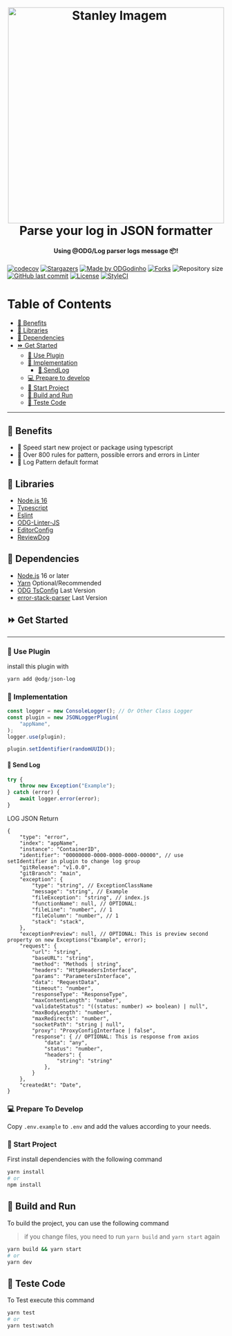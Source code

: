 <h1 align="center">
    <a href="https://github.com/ODGodinho">
        <img
            src="https://raw.githubusercontent.com/ODGodinho/Stanley-TheTemplate/main/public/images/Stanley.jpg"
            alt="Stanley Imagem" width="500"
        />
    </a>
    <br />
    Parse your log in JSON formatter
    <br />
</h1>

<h4 align="center">Using @ODG/Log parser logs message 📦!</h4>

<p align="center">

[![codecov](https://codecov.io/gh/ODGodinho/ODG-JSONLog/branch/main/graph/badge.svg?token=HNBNLLPZ3J)](https://codecov.io/gh/ODGodinho/ODG-JSONLog)
[![Stargazers](https://img.shields.io/github/stars/ODGodinho/ODG-JSONLog?color=F430A4)](https://github.com/ODGodinho/ODG-JSONLog/stargazers)
[![Made by ODGodinho](https://img.shields.io/badge/made%20by-ODGodinho-%2304A361)](https://www.linkedin.com/in/victor-alves-odgodinho/)
[![Forks](https://img.shields.io/github/forks/ODGodinho/ODG-JSONLog?color=CD4D34)](https://github.com/ODGodinho/ODG-JSONLog/network/members)
![Repository size](https://img.shields.io/github/repo-size/ODGodinho/ODG-JSONLog)
[![GitHub last commit](https://img.shields.io/github/last-commit/ODGodinho/ODG-JSONLog)](https://github.com/ODGodinho/ODG-JSONLog/commits/master)
[![License](https://img.shields.io/badge/license-MIT-brightgreen)](https://opensource.org/licenses/MIT)
[![StyleCI](https://github.styleci.io/repos/589358308/shield?branch=main)](https://github.styleci.io/repos/562306382?branch=main)

</p>

# Table of Contents

- [🎇 Benefits](#-benefits)
- [📗 Libraries](#-libraries)
- [📁 Dependencies](#-dependencies)
- [⏩ Get Started](#-get-started)
  - [🔘 Use Plugin](#-use-plugin)
  - [🎲 Implementation](#-implementation)
    - [💌 SendLog](#-send-log)
  - [💻 Prepare to develop](#-prepare-to-develop)
  - [📍 Start Project](#-start-project)
  - [📨 Build and Run](#-build-and-run)
  - [🧪 Teste Code](#-teste-code)

---

## 🎇 Benefits

- 🚀 Speed start new project or package using typescript
- 🚨 Over 800 rules for pattern, possible errors and errors in Linter
- 🎇 Log Pattern default format

## 📗 Libraries

- [Node.js 16](https://nodejs.org/?n=dragonsgamers)
- [Typescript](https://www.typescriptlang.org/?n=dragonsgamers)
- [Eslint](https://eslint.org/?n=dragonsgamers)
- [ODG-Linter-JS](https://github.com/ODGodinho/ODG-Linter-Js?n=dragonsgamers)
- [EditorConfig](https://editorconfig.org/?n=dragonsgamers)
- [ReviewDog](https://github.com/reviewdog/action-eslint)

## 📁 Dependencies

- [Node.js](https://nodejs.org) 16 or later
- [Yarn](https://yarnpkg.com/) Optional/Recommended
- [ODG TsConfig](https://github.com/ODGodinho/tsconfig) Last Version
- [error-stack-parser](https://www.npmjs.com/package/error-stack-parser) Last Version

## ⏩ Get Started

---

### 🔘 Use Plugin

install this plugin with

```powershell
yarn add @odg/json-log
```

### 🎲 Implementation

```typescript
const logger = new ConsoleLogger(); // Or Other Class Logger
const plugin = new JSONLoggerPlugin(
    "appName",
);
logger.use(plugin);

plugin.setIdentifier(randomUUID());
```

#### 💌 Send Log

```typescript
try {
    throw new Exception("Example");
} catch (error) {
    await logger.error(error);
}
```

LOG JSON Return

```jsonc
{
    "type": "error",
    "index": "appName",
    "instance": "ContainerID",
    "identifier": "00000000-0000-0000-0000-00000", // use setIdentifier in plugin to change log group
    "gitRelease": "v1.0.0",
    "gitBranch": "main",
    "exception": {
        "type": "string", // ExceptionClassName
        "message": "string", // Example
        "fileException": "string", // index.js
        "functionName": null, // OPTIONAL:
        "fileLine": "number", // 1
        "fileColumn": "number", // 1
        "stack": "stack",
    },
    "exceptionPreview": null, // OPTIONAL: This is preview second property on new Exceptions("Example", error);
    "request": {
        "url": "string",
        "baseURL": "string",
        "method": "Methods | string",
        "headers": "HttpHeadersInterface",
        "params": "ParametersInterface",
        "data": "RequestData",
        "timeout": "number",
        "responseType": "ResponseType",
        "maxContentLength": "number",
        "validateStatus": "((status: number) => boolean) | null",
        "maxBodyLength": "number",
        "maxRedirects": "number",
        "socketPath": "string | null",
        "proxy": "ProxyConfigInterface | false",
        "response": { // OPTIONAL: This is response from axios
            "data": "any",
            "status": "number",
            "headers": {
                "string": "string"
            },
        }
    },
    "createdAt": "Date",
}
```

### 💻 Prepare To Develop

Copy `.env.example` to `.env` and add the values according to your needs.

### 📍 Start Project

First install dependencies with the following command

```bash
yarn install
# or
npm install
```

## 📨 Build and Run

To build the project, you can use the following command

> if you change files, you need to run `yarn build` and `yarn start` again

```bash
yarn build && yarn start
# or
yarn dev
```

## 🧪 Teste Code

To Test execute this command

```bash
yarn test
# or
yarn test:watch
```
